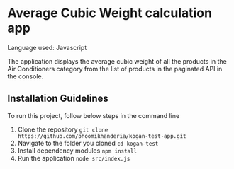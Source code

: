 # Average Cubic Weight calculation app

Language used: Javascript

The application displays the average cubic weight of all the products in the Air Conditioners category
from the list of products in the paginated API in the console.

## Installation Guidelines

To run this project, follow below steps in the command line

1. Clone the repository
   `git clone https://github.com/bhoomikhanderia/kogan-test-app.git`
2. Navigate to the folder you cloned
   `cd kogan-test`
3. Install dependency modules
   `npm install`
4. Run the application
   `node src/index.js`
